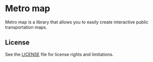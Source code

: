 # Metro map
Metro map is a library that allows you to easily create interactive public transportation maps.

## License
See the [LICENSE](LICENSE) file for license rights and limitations.
